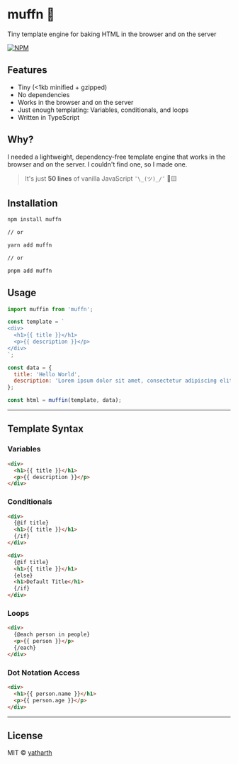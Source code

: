 # muffn 🧁

Tiny template engine for baking HTML in the browser and on the server

[![NPM](https://img.shields.io/npm/v/muffn.svg)](https://www.npmjs.com/package/muffn)

## Features

- Tiny (<1kb minified + gzipped)
- No dependencies
- Works in the browser and on the server
- Just enough templating: Variables, conditionals, and loops
- Written in TypeScript

## Why?

I needed a lightweight, dependency-free template engine that works in the browser and on the server. I couldn't find one, so I made one.

> It's just **50 lines** of vanilla JavaScript `¯\_(ツ)_/¯` 🍨🟨

## Installation

```bash
npm install muffn

// or

yarn add muffn

// or

pnpm add muffn
```

## Usage

```js
import muffin from 'muffn';

const template = `
<div>
  <h1>{{ title }}</h1>
  <p>{{ description }}</p>
</div>
`;

const data = {
  title: 'Hello World',
  description: 'Lorem ipsum dolor sit amet, consectetur adipiscing elit.'
};

const html = muffin(template, data);
```

---

## Template Syntax

### Variables

```html
<div>
  <h1>{{ title }}</h1>
  <p>{{ description }}</p>
</div>
```

### Conditionals

```html
<div>
  {@if title}
  <h1>{{ title }}</h1>
  {/if}
</div>
```

```html
<div>
  {@if title}
  <h1>{{ title }}</h1>
  {else}
  <h1>Default Title</h1>
  {/if}
</div>
```

### Loops

```html
<div>
  {@each person in people}
  <p>{{ person }}</p>
  {/each}
</div>
```

### Dot Notation Access

```html
<div>
  <h1>{{ person.name }}</h1>
  <p>{{ person.age }}</p>
</div>
```

---

## License

MIT © [yatharth](https://twitter.com/thebrokenfinger)
